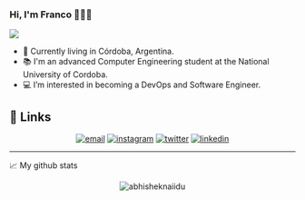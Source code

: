 ### Hi, I'm Franco 👋👨‍💻

<!--
**francov240/francov240** is a ✨ _special_ ✨ repository because its `README.md` (this file) appears on your GitHub profile.

Here are some ideas to get you started:
-->
  ![](https://komarev.com/ghpvc/?username=brian1062&color=orange&style=plastic)
- 🌱 Currently living in Córdoba, Argentina.
- 📚 I'm an advanced Computer Engineering student at the National University of Cordoba.
- 💻 I’m interested in becoming a DevOps and Software Engineer.
## :link: Links
<p align="center">
   <a href="mailto:viotti.franco99@gmail.com"><img src="https://img.icons8.com/color/96/000000/gmail.png" alt="email"/></a>
   <a href="https://www.instagram.com/francovviotti"><img src="https://img.icons8.com/color/96/000000/instagram-new.png" alt="instagram"/></a>
   <a href="https://twitter.com/fvvviotti"><img src="https://img.icons8.com/color/96/000000/twitter-squared.png" alt="twitter"/></a>
   <a href="https://www.linkedin.com/in/francoviotti/"><img src="https://img.icons8.com/color/96/000000/linkedin.png" alt="linkedin"/></a>
</p>

------------
📈 My github stats
<p align="center"> <img src="https://github-readme-stats.vercel.app/api?username=francov240&show_icons=true&theme=gotham" alt="abhisheknaiidu" />
